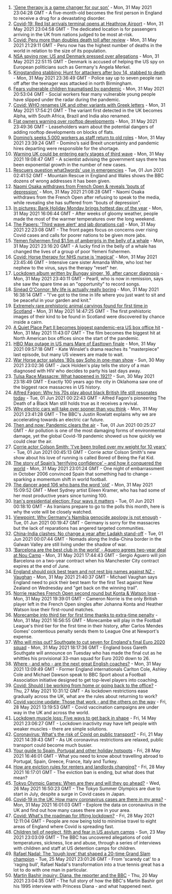 1. ['Gene therapy is a game changer for our son'](https://www.bbc.co.uk/news/uk-57309613) - Mon, 31 May 2021 23:04:28 GMT - A five-month-old becomes the first person in England to receive a drug for a devastating disorder.
2. [Covid-19: Red list arrivals terminal opens at Heathrow Airport](https://www.bbc.co.uk/news/business-57310148) - Mon, 31 May 2021 23:04:58 GMT - The dedicated location is for passengers arriving in the UK from nations judged to be most at-risk.
3. [Covid: Peru more than doubles death toll after review](https://www.bbc.co.uk/news/world-latin-america-57307861) - Mon, 31 May 2021 21:29:11 GMT - Peru now has the highest number of deaths in the world in relation to the size of its population.
4. [NSA spying row: US and Denmark pressed over allegations](https://www.bbc.co.uk/news/world-europe-57311441) - Mon, 31 May 2021 22:51:15 GMT - Denmark is accused of helping the US spy on European politicians such as Germany's Angela Merkel.
5. [Kingstanding stabbing: Hunt for attackers after boy 14, stabbed to death](https://www.bbc.co.uk/news/uk-england-birmingham-57311581) - Mon, 31 May 2021 23:36:49 GMT - Police say up to seven people ran off after the teenager was attacked in north Birmingham.
6. [Fears vulnerable children traumatised by pandemic](https://www.bbc.co.uk/news/uk-wales-57294872) - Mon, 31 May 2021 20:53:04 GMT - Social workers fear many vulnerable young people have slipped under the radar during the pandemic.
7. [Covid: WHO renames UK and other variants with Greek letters](https://www.bbc.co.uk/news/world-57308592) - Mon, 31 May 2021 17:54:21 GMT - The variant first detected in the UK becomes Alpha, with South Africa, Brazil and India also renamed.
8. [Flat owners warning over rooftop developments](https://www.bbc.co.uk/news/uk-57288485) - Mon, 31 May 2021 23:49:36 GMT - Leaseholders warn about the potential dangers of adding rooftop developments on blocks of flats.
9. [Domino’s seeks 5,000 workers as staff return to old roles](https://www.bbc.co.uk/news/business-57310154) - Mon, 31 May 2021 23:39:24 GMT - Domino’s said Brexit uncertainty and pandemic hires departing were responsible for the shortage.
10. [Warning UK could be entering early stages of third wave](https://www.bbc.co.uk/news/uk-57304515) - Mon, 31 May 2021 19:08:47 GMT - A scientist advising the government says there has been exponential growth in the number of new cases.
11. [Rescuers question what3words' use in emergencies](https://www.bbc.co.uk/news/technology-57156797) - Tue, 01 Jun 2021 02:41:52 GMT - Mountain Rescue in England and Wales shows the BBC dozens of wrong addresses it has been given.
12. [Naomi Osaka withdraws from French Open & reveals 'bouts of depression'](https://www.bbc.co.uk/sport/tennis/57310701) - Mon, 31 May 2021 21:08:28 GMT - Naomi Osaka withdraws from the French Open after refusing to speak to the media, while revealing she has suffered from "bouts of depression".
13. [In pictures: Bank Holiday Monday brings hottest day of the year](https://www.bbc.co.uk/news/uk-57302185) - Mon, 31 May 2021 16:06:44 GMT - After weeks of gloomy weather, people made the most of the warmer temperatures over the long weekend.
14. [The Papers: 'Third wave alert' and jab donations call](https://www.bbc.co.uk/news/blogs-the-papers-57311241) - Mon, 31 May 2021 22:23:08 GMT - The front pages focus on concerns over rising Covid cases and calls for poorer nations to be given more jabs.
15. [Yemen fishermen find $1.5m of ambergris in the belly of a whale](https://www.bbc.co.uk/news/world-middle-east-57288265) - Mon, 31 May 2021 23:16:20 GMT - A lucky find in the belly of a whale has changed the lives of a group of poor Yemeni fishermen.
16. [Covid: Horse therapy for NHS nurse is 'magical'](https://www.bbc.co.uk/news/uk-england-leicestershire-57248412) - Mon, 31 May 2021 23:45:46 GMT - Intensive care sister Amanda White, who lost her nephew to the virus, says the therapy "reset" her.
17. [Lockdown album written by Bungay singer, 16, after cancer diagnosis](https://www.bbc.co.uk/news/uk-england-suffolk-57275893) - Mon, 31 May 2021 23:40:11 GMT - Pearll, who is now in remission, says she saw the spare time as an "opportunity" to record songs.
18. [Sinéad O'Connor: My life is actually really boring](https://www.bbc.co.uk/news/entertainment-arts-57305364) - Mon, 31 May 2021 16:38:14 GMT - "I've got to the time in life where you just want to sit and be peaceful in your garden and knit."
19. [Extremely rare prehistoric animal carvings found for first time in Scotland](https://www.bbc.co.uk/news/uk-scotland-57304921) - Mon, 31 May 2021 14:47:25 GMT - The first prehistoric images of their kind to be found in Scotland were discovered by chance inside a cairn.
20. [A Quiet Place Part II becomes biggest pandemic-era US box office hit](https://www.bbc.co.uk/news/entertainment-arts-57305362) - Mon, 31 May 2021 11:43:07 GMT - The film becomes the biggest hit at North American box offices since the start of the pandemic.
21. [HBO Max outage in US mars Mare of Easttown finale](https://www.bbc.co.uk/news/entertainment-arts-57305355) - Mon, 31 May 2021 09:57:18 GMT - Kate Winslet's drama reaches its "masterpiece" last episode, but many US viewers are made to wait.
22. [War Horse actor salutes '80s gay Soho in one-man show](https://www.bbc.co.uk/news/entertainment-arts-57239621) - Sun, 30 May 2021 23:02:36 GMT - Jack Holden's play tells the story of a man diagnosed with HIV who decides to party his last days away.
23. [Tulsa Race Massacre: What happened in 1921?](https://www.bbc.co.uk/news/newsbeat-53108682) - Sun, 30 May 2021 23:18:49 GMT - Exactly 100 years ago the city in Oklahoma saw one of the biggest race massacres in US history.
24. [Alfred Fagon: Why his 70s play about black British life still resonates today](https://www.bbc.co.uk/news/entertainment-arts-57176630) - Tue, 01 Jun 2021 00:22:43 GMT - Alfred Fagon's pioneering The Death of a Black Man still holds true as it receives a revival.
25. [Why electric cars will take over sooner than you think](https://www.bbc.co.uk/news/business-57253947) - Mon, 31 May 2021 23:41:28 GMT - The BBC's Justin Rowlatt explains why we are accelerating towards an electric car future.
26. [Then and now: Pandemic clears the air](https://www.bbc.co.uk/news/science-environment-57149747) - Tue, 01 Jun 2021 00:25:27 GMT - Air pollution is one of the most damaging forms of environmental damage, yet the global Covid-19 pandemic showed us how quickly we could clear the air.
27. [Corrie actor Colson Smith: 'I've been trolled over my weight for 10 years'](https://www.bbc.co.uk/news/newsbeat-57234368) - Tue, 01 Jun 2021 00:45:13 GMT - Corrie actor Colson Smith's new show about his love of running is called Bored of Being the Fat Kid.
28. [The story of Spain’s ‘terrifying confidence’ – and how it conquered the world](https://www.bbc.co.uk/sport/football/52707715) - Mon, 31 May 2021 23:01:24 GMT - One night of embarrassment in October 2006 convinced Spain that something had to change - sparking a momentum shift in world football.
29. [The dancer aged 106 who bans the word 'old'](https://www.bbc.co.uk/news/world-australia-57250509) - Mon, 31 May 2021 15:09:52 GMT - Meet Sydney artist Eileen Kramer, who has had some of her most productive years since turning 100.
30. [Iran's presidential election: Four ways it matters](https://www.bbc.co.uk/news/world-middle-east-57097664) - Tue, 01 Jun 2021 00:18:10 GMT - As Iranians prepare to go to the polls this month, here is why the vote will be closely watched.
31. [Viewpoint: Why Germany's Namibia genocide apology is not enough](https://www.bbc.co.uk/news/world-africa-57306144) - Tue, 01 Jun 2021 00:19:47 GMT - Germany is sorry for the massacres but the lack of reparations has angered targeted communities.
32. [China-India clashes: No change a year after Ladakh stand-off](https://www.bbc.co.uk/news/world-asia-57234024) - Tue, 01 Jun 2021 00:07:44 GMT - Nomads along the India-China border in the Galwan Valley are still living under the shadow of war.
33. ['Barcelona are the best club in the world' - Aguero agrees two-year deal at Nou Camp](https://www.bbc.co.uk/sport/football/57308898) - Mon, 31 May 2021 17:44:43 GMT - Sergio Aguero will join Barcelona on a two-year contract when his Manchester City contract expires at the end of June.
34. [England should pick best team and not rest big names against NZ - Vaughan](https://www.bbc.co.uk/sport/cricket/57311282) - Mon, 31 May 2021 21:40:37 GMT - Michael Vaughan says England need to pick their best team for the first Test against New Zealand on Wednesday and "get back on the winning trail".
35. [Norrie reaches French Open second round but Konta & Watson lose](https://www.bbc.co.uk/sport/tennis/57306900) - Mon, 31 May 2021 19:39:01 GMT - Cameron Norrie is the only British player left in the French Open singles after Johanna Konta and Heather Watson lose their first-round matches.
36. [Morecambe into third tier for first time thanks to extra-time penalty](https://www.bbc.co.uk/sport/football/57224523) - Mon, 31 May 2021 16:56:55 GMT - Morecambe will play in the Football League's third tier for the first time in their history, after Carlos Mendes Gomes' contentious penalty sends them to League One at Newport's expense.
37. [Who will miss out? Southgate to cut seven for England's final Euro 2020 squad](https://www.bbc.co.uk/sport/football/57305821) - Mon, 31 May 2021 18:17:36 GMT - England boss Gareth Southgate will announce on Tuesday who has made the final cut as he whittles his provisional 33-man squad for Euro 2020 down to 26.
38. [Where - and who - are the next great English coaches?](https://www.bbc.co.uk/sport/football/57244290) - Mon, 31 May 2021 13:09:49 GMT - Former England internationals Carlton Cole, Ashley Cole and Michael Dawson speak to BBC Sport about a Football Association initiative designed to get top-level players into coaching.
39. [Covid: Should I be working from home or going back to the office?](https://www.bbc.co.uk/news/business-52567567) - Thu, 27 May 2021 10:31:12 GMT - As lockdown restrictions ease gradually across the UK, what are the rules about returning to work?
40. [Covid vaccine update: Those that work - and the others on the way](https://www.bbc.co.uk/news/health-51665497) - Fri, 28 May 2021 13:19:53 GMT - Covid vaccination campaigns are under way in the UK and across the world.
41. [Lockdown muscle loss: Five ways to get back in shape](https://www.bbc.co.uk/news/uk-56887390) - Fri, 14 May 2021 23:06:27 GMT - Lockdown inactivity may have left people with weaker muscles - there are simple solutions.
42. [Coronavirus: What's the risk of Covid on public transport?](https://www.bbc.co.uk/news/health-51736185) - Fri, 21 May 2021 14:39:43 GMT - As UK coronavirus restrictions are relaxed, public transport could become much busier.
43. [Your guide to Spain, Portugal and other holiday hotspots](https://www.bbc.co.uk/news/explainers-56997931) - Fri, 28 May 2021 16:46:01 GMT - What you need to know about travelling abroad to Portugal, Spain, Greece, France, Italy and Turkey.
44. [How are eviction rules for renters and landlords changing?](https://www.bbc.co.uk/news/explainers-53860154) - Fri, 28 May 2021 16:17:01 GMT - The eviction ban is ending, but what does that mean?
45. [Tokyo Olympic Games: When are they and will they go ahead?](https://www.bbc.co.uk/news/world-asia-57240044) - Wed, 26 May 2021 16:50:23 GMT - The Tokyo Summer Olympics are due to start in July, despite a surge in Covid cases in Japan.
46. [Covid-19 in the UK: How many coronavirus cases are there in my area?](https://www.bbc.co.uk/news/uk-51768274) - Mon, 31 May 2021 16:01:03 GMT - Explore the data on coronavirus in the UK and find out how many cases there are in your area.
47. [Covid: What's the roadmap for lifting lockdown?](https://www.bbc.co.uk/news/explainers-52530518) - Fri, 28 May 2021 12:11:04 GMT - People are now being told to minimise travel to eight areas of England where Covid is spreading fast.
48. [Children tell of neglect, filth and fear in US asylum camps](https://www.bbc.co.uk/news/world-us-canada-57149721) - Sun, 23 May 2021 23:03:09 GMT - The BBC has uncovered allegations of cold temperatures, sickness, lice and abuse, through a series of interviews with children and staff at US detention camps for children.
49. [Rafael Nadal: The 'tough love' that shaped a 20-time Grand Slam champion](https://www.bbc.co.uk/sport/tennis/56090941) - Tue, 25 May 2021 23:01:26 GMT - From 'scaredy cat' to a 'raging bull', Rafael Nadal's transformation into a true tennis great has a lot to do with one man in particular.
50. [Martin Bashir inquiry: Diana, the reporter and the BBC](https://www.bbc.co.uk/news/uk-56680229) - Thu, 20 May 2021 23:04:35 GMT - The full story of how the BBC's Martin Bashir got his 1995 interview with Princess Diana - and what happened next.
